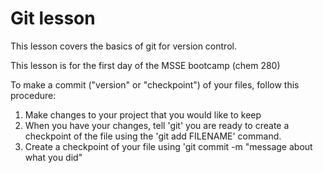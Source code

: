 # Git lesson

This lesson covers the basics of git for version control.

This lesson is for the first day of the MSSE bootcamp (chem 280)

To make a commit ("version" or "checkpoint") of your files, follow this procedure:

1. Make changes to your project that you would like to keep
2. When you have your changes, tell 'git' you are ready to create a checkpoint of the file using the 'git add FILENAME' command.
3. Create a checkpoint of your file using 'git commit -m "message about what you did" 